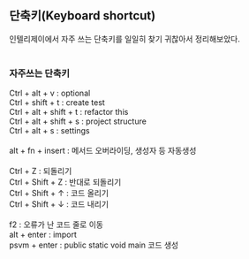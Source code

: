 ## 단축키(Keyboard shortcut)
인텔리제이에서 자주 쓰는 단축키를 일일히 찾기 귀찮아서 정리해보았다. <br>
<br>

### 자주쓰는 단축키 
Ctrl + alt + v :  optional <br>
Ctrl + shift + t   :  create test <br>
Ctrl + alt + shift + t   :  refactor this <br>
Ctrl + alt + shift + s   :  project structure <br>
Ctrl + alt +  s   :  settings <br>
<br>
alt + fn + insert  : 메서드 오버라이딩, 생성자 등 자동생성  <br>
<br>
Ctrl + Z : 되돌리기 <br>
Ctrl + Shift + Z : 반대로 되돌리기 <br>
Ctrl + Shift + ↑ : 코드 올리기 <br>
Ctrl + Shift + ↓ : 코드 내리기 <br>
<br>
f2 : 오류가 난 코드 줄로 이동  <br>
alt + enter : import  <br>
psvm + enter  : public static void main 코드 생성 <br>
